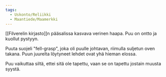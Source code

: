 ```yaml
---
tags:
  - Uskonto/Reliikki
  - Maantiede/Maamerkki
---
```

[[Filverelin kirjasto]]n pääsalissa kasvava verinen haapa. Puu on ontto ja kuollut pystyyn. 

Puuta suojeli "fell-grasp", joka oli puulle johtavan, riimulla suljetun oven takana. Puun juurelta löytyneet lehdet ovat yhä hieman elossa.

Puu vaikuttaa siltä, ettei sitä ole tapettu, vaan se on tapettu jostain muusta syystä.